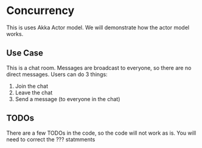 <link rel='stylesheet' href='../assets/css/main.css'/>

# Concurrency

This is uses Akka Actor model.  We will demonstrate how the actor model works.

## Use Case

This is a chat room. Messages are broadcast to everyone, so there are no direct messages.
Users can do 3 things:

1. Join the chat
2. Leave the chat
3. Send a message (to everyone in the chat)

## TODOs

There are a few TODOs in the code, so the code will not work as is.  You will need to correct the ??? statmments


